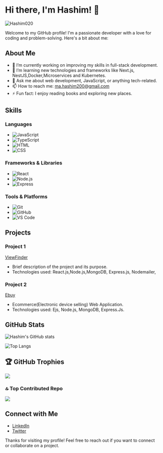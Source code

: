 # Hi there, I'm Hashim! 👋

<p align="left"> <img src="https://komarev.com/ghpvc/?username=Hashim020&label=Profile%20views&color=yellowgreen&style=flat" alt="Hashim020" /> </p>


Welcome to my GitHub profile! I'm a passionate developer with a love for coding and problem-solving. Here's a bit about me:

## About Me

- 🔭 I’m currently working on improving my skills in full-stack development.
- 🌱 I’m learning new technologies and frameworks like Next.js, NestJS,Docker,Microservices and Kubernetes.
- 💬 Ask me about web development, JavaScript, or anything tech-related.
- 📫 How to reach me: [ma.hashim200@gmail.com](mailto:ma.hashim200@gmail.com)
- ⚡ Fun fact: I enjoy reading books and exploring new places.

## Skills

### Languages
- ![JavaScript](https://img.shields.io/badge/-JavaScript-F7DF1E?style=flat&logo=javascript&logoColor=black)
- ![TypeScript](https://img.shields.io/badge/-TypeScript-007ACC?style=flat&logo=typescript&logoColor=white)
- ![HTML](https://img.shields.io/badge/-HTML-E34F26?style=flat&logo=html5&logoColor=white)
- ![CSS](https://img.shields.io/badge/-CSS-1572B6?style=flat&logo=css3&logoColor=white)

### Frameworks & Libraries
- ![React](https://img.shields.io/badge/-React-61DAFB?style=flat&logo=react&logoColor=black)
- ![Node.js](https://img.shields.io/badge/-Node.js-339933?style=flat&logo=node.js&logoColor=white)
- ![Express](https://img.shields.io/badge/-Express-000000?style=flat&logo=express&logoColor=white)

### Tools & Platforms
- ![Git](https://img.shields.io/badge/-Git-F05032?style=flat&logo=git&logoColor=white)
- ![GitHub](https://img.shields.io/badge/-GitHub-181717?style=flat&logo=github&logoColor=white)
- ![VS Code](https://img.shields.io/badge/-VS%20Code-007ACC?style=flat&logo=visual-studio-code&logoColor=white)

## Projects

### Project 1
[ViewFinder](https://github.com/Hashim020/ViewFinder.git)
- Brief description of the project and its purpose.
- Technologies used: React.js,Node.js,MongoDB, Express.js, Nodemailer,

### Project 2
[Ebuy](https://github.com/Hashim020/Ebuy.git)
- Ecommerce(Electronic device selling) Web Application.
- Technologies used: Ejs, Node.js, MongoDB, Express.Js.

## GitHub Stats

![Hashim's GitHub stats](https://github-readme-stats.vercel.app/api?username=Hashim020&show_icons=true&theme=tokyonight&custom_title=Welcome%20to%20Hashim's%20GitHub%20Stats&hide_border=true&text_color=ffffff&bg_color=0d1117)


![Top Langs](https://github-readme-stats.vercel.app/api/top-langs/?username=Hashim020&layout=compact&theme=radical)

## 🏆 GitHub Trophies
![](https://github-profile-trophy.vercel.app/?username=Hashim020&theme=radical&no-frame=true&no-bg=true&margin-w=4)

### 🔝 Top Contributed Repo
![](https://github-contributor-stats.vercel.app/api?username=Hashim020&limit=5&theme=dark&combine_all_yearly_contributions=true)


## Connect with Me

- [LinkedIn](https://www.linkedin.com/in/your-profile)
- [Twitter](https://twitter.com/your-profile)

Thanks for visiting my profile! Feel free to reach out if you want to connect or collaborate on a project.
